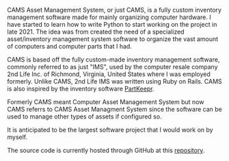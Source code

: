 CAMS Asset Management System, or just CAMS, is a fully custom inventory management software made for mainly organizing computer hardware. I have started to learn how to write Python to start working on the project in late 2021. The idea was from created the need of a specialized asset/inventory management system software to organize the vast amount of computers and computer parts that I had. 

CAMS is based off the fully custom-made inventory management software, commonly referred to as just "IMS", used by the computer resale company 2nd Life Inc. of Richmond, Virginia, United States where I was employed formerly. Unlike CAMS, 2nd Life IMS was written using Ruby on Rails. CAMS is also inspired by the inventory software [PartKeepr](https://github.com/partkeepr/PartKeepr).

Formerly CAMS meant Computer Asset Management System but now CAMS referrs to CAMS Asset Managment System since the software can be used to manage other types of assets if configured so.

It is anticipated to be the largest software project that I would work on by myself. 

The source code is currently hosted through GitHub at this [repository](https://github.com/ctcl-bregis/cams/).

